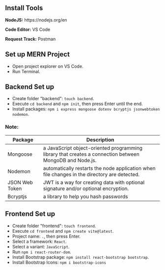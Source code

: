 <h2>Install Tools</h2>

<p><b>NodeJS:</b> https://nodejs.org/en </p>

<p><b>Code Editor:</b> VS Code</p>

<p><b>Request Track:</b> Postman</p>

<h2>Set up MERN Project</h2>

- Open project explorer on VS Code.
- Run Terminal.

<h2>Backend Set up</h2>

- Create folder "backend": `touch backend`.
- Execute `cd backend` and `npm init`, then press Enter until the end.
- Install packages: `npm i express mongoose dotenv bcryptjs jsonwebtoken nodemon`.

<h3>Note:</h3>

| Package        | Description                                                                                             |
| -------------- | ------------------------------------------------------------------------------------------------------- |
| Mongoose       | a JavaScript object-oriented programming library that creates a connection between MongoDB and Node.js. |
| Nodemon        | automatically restarts the node application when file changes in the directory are detected.            |
| JSON Web Token | JWT is a way for creating data with optional signature and/or optional encryption.                      |
| Bcryptjs       | a library to help you hash passwords                                                                    |

<h2>Frontend Set up</h2>

- Create folder "frontend": `touch frontend`.
- Execute `cd frontend` and `npm create vite@latest`.
- Project name: `.`, then press Enter.
- Select a framework: `React`.
- Select a variant: `JavaScript`.
- Run `npm i react-router-dom`.
- Install Bootstrap package: `npm install react-bootstrap bootstrap`.
- Install Bootstrap Icons: `npm i bootstrap-icons`
